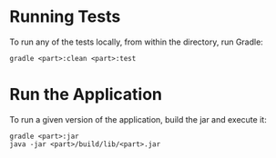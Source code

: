 # Running Tests
To run any of the tests locally, from within the directory, run Gradle:
```
gradle <part>:clean <part>:test
```

# Run the Application
To run a given version of the application, build the jar and execute it:

```
gradle <part>:jar
java -jar <part>/build/lib/<part>.jar
```

[logo]: https://upload.wikimedia.org/wikipedia/commons/thumb/b/bd/Pierre_ciseaux_feuille_l%C3%A9zard_spock.svg/768px-Pierre_ciseaux_feuille_l%C3%A9zard_spock.svg.png